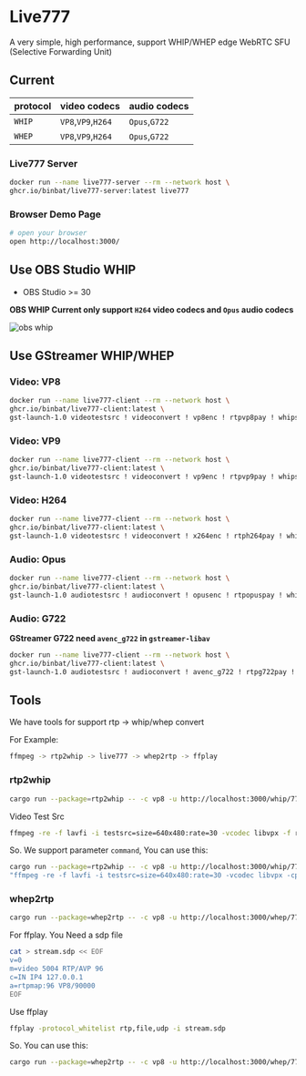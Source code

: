 # Live777

A very simple, high performance, support WHIP/WHEP edge WebRTC SFU (Selective Forwarding Unit)

## Current

|protocol|video codecs|audio codecs|
|--------|------------|------------|
|`WHIP`|`VP8`,`VP9`,`H264`|`Opus`,`G722`|
|`WHEP`|`VP8`,`VP9`,`H264`|`Opus`,`G722`|

### Live777 Server

```bash
docker run --name live777-server --rm --network host \
ghcr.io/binbat/live777-server:latest live777
```

### Browser Demo Page

```bash
# open your browser
open http://localhost:3000/
```

## Use OBS Studio WHIP

- OBS Studio >= 30

**OBS WHIP Current only support `H264` video codecs and `Opus` audio codecs**

![obs whip](./obs-whip.avif)

## Use GStreamer WHIP/WHEP

### Video: VP8

```bash
docker run --name live777-client --rm --network host \
ghcr.io/binbat/live777-client:latest \
gst-launch-1.0 videotestsrc ! videoconvert ! vp8enc ! rtpvp8pay ! whipsink whip-endpoint="http://localhost:3000/whip/777"
```

### Video: VP9

``` bash
docker run --name live777-client --rm --network host \
ghcr.io/binbat/live777-client:latest \
gst-launch-1.0 videotestsrc ! videoconvert ! vp9enc ! rtpvp9pay ! whipsink whip-endpoint="http://localhost:3000/whip/777"
```

### Video: H264

```bash
docker run --name live777-client --rm --network host \
ghcr.io/binbat/live777-client:latest \
gst-launch-1.0 videotestsrc ! videoconvert ! x264enc ! rtph264pay ! whipsink whip-endpoint="http://localhost:3000/whip/777"
```

### Audio: Opus

```bash
docker run --name live777-client --rm --network host \
ghcr.io/binbat/live777-client:latest \
gst-launch-1.0 audiotestsrc ! audioconvert ! opusenc ! rtpopuspay ! whipsink whip-endpoint="http://localhost:3000/whip/777"
```

### Audio: G722

**GStreamer G722 need `avenc_g722` in `gstreamer-libav`**

```bash
docker run --name live777-client --rm --network host \
ghcr.io/binbat/live777-client:latest \
gst-launch-1.0 audiotestsrc ! audioconvert ! avenc_g722 ! rtpg722pay ! whipsink whip-endpoint="http://localhost:3000/whip/777
```

## Tools

We have tools for support rtp -> whip/whep convert

For Example:

```bash
ffmpeg -> rtp2whip -> live777 -> whep2rtp -> ffplay
```

### rtp2whip

```bash
cargo run --package=rtp2whip -- -c vp8 -u http://localhost:3000/whip/777 --port 5003
```

Video Test Src

```bash
ffmpeg -re -f lavfi -i testsrc=size=640x480:rate=30 -vcodec libvpx -f rtp 'rtp://127.0.0.1:5003?pkt_size=1200'
```

So. We support parameter `command`, You can use this:

```bash
cargo run --package=rtp2whip -- -c vp8 -u http://localhost:3000/whip/777 --command
"ffmpeg -re -f lavfi -i testsrc=size=640x480:rate=30 -vcodec libvpx -cpu-used 5 -deadline 1 -g 10 -error-resilient 1 -auto-alt-ref 1 -f rtp 'rtp://127.0.0.1:{port}?pkt_size=1200'"
```

### whep2rtp

```bash
cargo run --package=whep2rtp -- -c vp8 -u http://localhost:3000/whep/777 -t localhost:5004
```

For ffplay. You Need a sdp file

```bash
cat > stream.sdp << EOF
v=0
m=video 5004 RTP/AVP 96
c=IN IP4 127.0.0.1
a=rtpmap:96 VP8/90000
EOF
```

Use ffplay

```bash
ffplay -protocol_whitelist rtp,file,udp -i stream.sdp
```

So. You can use this:

```bash
cargo run --package=whep2rtp -- -c vp8 -u http://localhost:3000/whep/777 -t 127.0.0.1:5004 --command 'ffplay -protocol_whitelist rtp,file,udp -i stream.sdp'
```

